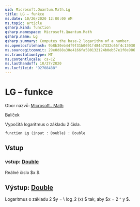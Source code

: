 ```yaml
---
uid: Microsoft.Quantum.Math.Lg
title: LG – funkce
ms.date: 10/26/2020 12:00:00 AM
ms.topic: article
qsharp.kind: function
qsharp.namespace: Microsoft.Quantum.Math
qsharp.name: Lg
qsharp.summary: Computes the base-2 logarithm of a number.
ms.openlocfilehash: 9b8b30eb44f9f31b0691f484a7332c66f4c13030
ms.sourcegitcommit: 29e0d88a30e4166fa580132124b0eb57e1f0e986
ms.translationtype: MT
ms.contentlocale: cs-CZ
ms.lasthandoff: 10/27/2020
ms.locfileid: "92708488"
---
```

# <a name="lg-function"></a>LG – funkce

Obor názvů: [Microsoft.. Math](xref:Microsoft.Quantum.Math)

Balíček [](https://nuget.org/packages/)


Vypočítá logaritmus o základu 2 čísla.

```qsharp
function Lg (input : Double) : Double
```


## <a name="input"></a>Vstup

### <a name="input--double"></a>vstup: [Double](xref:microsoft.quantum.lang-ref.double)

Reálné číslo $x $.



## <a name="output--double"></a>Výstup: [Double](xref:microsoft.quantum.lang-ref.double)

Logaritmus o základu 2 $y = \ log_2 (x) $ tak, aby $x = 2 ^ y $.